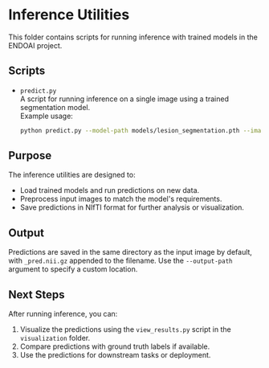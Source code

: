 # Inference Utilities

This folder contains scripts for running inference with trained models in the ENDOAI project.

## Scripts

- `predict.py`  
  A script for running inference on a single image using a trained segmentation model.  
  Example usage:
  ```bash
  python predict.py --model-path models/lesion_segmentation.pth --image-path <path_to_image> --output-path <path_to_save_prediction>
  ```

## Purpose

The inference utilities are designed to:
- Load trained models and run predictions on new data.
- Preprocess input images to match the model's requirements.
- Save predictions in NIfTI format for further analysis or visualization.

## Output

Predictions are saved in the same directory as the input image by default, with `_pred.nii.gz` appended to the filename. Use the `--output-path` argument to specify a custom location.

## Next Steps

After running inference, you can:
1. Visualize the predictions using the `view_results.py` script in the `visualization` folder.
2. Compare predictions with ground truth labels if available.
3. Use the predictions for downstream tasks or deployment.

